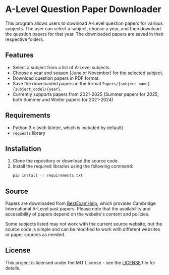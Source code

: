 # A-Level Question Paper Downloader

This program allows users to download A-Level question papers for various subjects. The user can select a subject, choose a year, and then download the question papers for that year. The downloaded papers are saved in their respective folders.

## Features

- Select a subject from a list of A-Level subjects.
- Choose a year and season (June or November) for the selected subject.
- Download question papers in PDF format.
- Save the downloaded papers in the format `Papers/{subject_name}-{subject_code}/{year}`.
- Currently supports papers from 2021-2025 (Summer papers for 2025, both Summer and Winter papers for 2021-2024)

## Requirements

- Python 3.x (with tkinter, which is included by default)
- `requests` library

## Installation

1. Clone the repository or download the source code.
2. Install the required libraries using the following command:
   ```bash
   pip install -r requirements.txt
   ```

## Source

Papers are downloaded from [BestExamHelp](https://bestexamhelp.com/), which provides Cambridge International A-Level past papers. Please note that the availability and accessibility of papers depend on the website's content and policies.

Some subjects listed may not work with the current source website, but the source code is simple and can be modified to work with different websites or paper sources as needed.

## License

This project is licensed under the MIT License - see the [LICENSE](LICENSE) file for details.